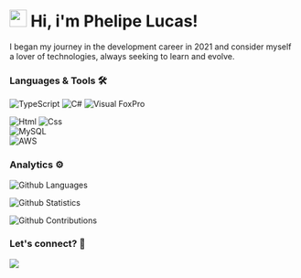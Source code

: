 




<h1><img src="https://emojis.slackmojis.com/emojis/images/1531849430/4246/blob-sunglasses.gif?1531849430" width="30"/> 
Hi, i'm Phelipe Lucas!</h1>

<p>I began my journey in the development career in 2021 and consider myself a lover of technologies, always seeking to learn and evolve.</p>
 
### Languages & Tools 🛠  
![TypeScript](https://img.shields.io/badge/-Typescript-05122A?style=flat&color=green)&nbsp;![C#](https://img.shields.io/badge/-Csharp-05122A?style=flat&color=green)&nbsp;![Visual FoxPro](https://img.shields.io/badge/-FoxPro-05122A?style=flat&color=green)&nbsp;  

![Html](https://img.shields.io/badge/-Html-05122A?style=flat&color=gray)&nbsp;![Css](https://img.shields.io/badge/-Css-05122A?style=flat&color=gray)&nbsp;  
![MySQL](https://img.shields.io/badge/-MySQL-05122A?style=flat&color=yellow)&nbsp;  
![AWS](https://img.shields.io/badge/-AWS-05122A?style=flat&color=blue)&nbsp;  


### Analytics ⚙️

![Github Languages](https://github-readme-stats.vercel.app/api/top-langs/?username=phlucasfr&layout=compact&count_private=true)

![Github Statistics](https://github-readme-stats.vercel.app/api/?username=phlucasfr&count_private=true&show_icons=true)

![Github Contributions](https://github-readme-streak-stats.herokuapp.com/?user=phlucasfr&hide_border=true)

### Let's connect? 🤝

<p align="left">

<a href="linkedin.com/in/phlucasfr"><img 
src="https://img.shields.io/badge/-LinkedIn-0077B5?style=flat&logo=Linkedin&logoColor=white"/></a>

</p>
